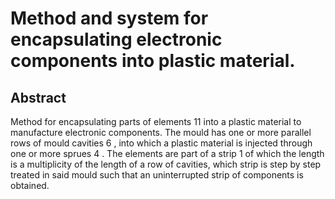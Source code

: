 # Method and system for encapsulating electronic components into plastic material.

## Abstract
Method for encapsulating parts of elements 11 into a plastic material to manufacture electronic components. The mould has one or more parallel rows of mould cavities 6 , into which a plastic material is injected through one or more sprues 4 . The elements are part of a strip 1 of which the length is a multiplicity of the length of a row of cavities, which strip is step by step treated in said mould such that an uninterrupted strip of components is obtained.